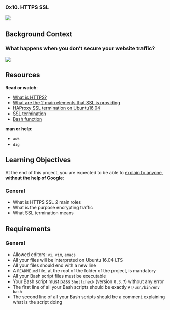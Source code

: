 ### 0x10. HTTPS SSL

![](https://s3.amazonaws.com/intranet-projects-files/holbertonschool-sysadmin_devops/276/FlhGPEK.png)

Background Context
------------------

### What happens when you don’t secure your website traffic?

![](https://s3.amazonaws.com/intranet-projects-files/holbertonschool-sysadmin_devops/276/xCmOCgw.gif)

Resources
---------

**Read or watch**:

*   [What is HTTPS?](/rltoken/XT1BAiBL3Jpq1bn1q6IYXQ "What is HTTPS?")
*   [What are the 2 main elements that SSL is providing](/rltoken/STj5WkAPACBxOvwB77Ycrw "What are the 2 main elements that SSL is providing")
*   [HAProxy SSL termination on Ubuntu16.04](/rltoken/asrMHTWJxWQ2x-Sn6snHow "HAProxy SSL termination on Ubuntu16.04")
*   [SSL termination](/rltoken/CKUICfppIWI6UC0coEMB8g "SSL termination")
*   [Bash function](/rltoken/zPjZ7-eSSQsLFsGA16C1HQ "Bash function")

**man or help**:

*   `awk`
*   `dig`

Learning Objectives
-------------------

At the end of this project, you are expected to be able to [explain to anyone](/rltoken/fJ20wsMngb_yNAhGgBwzlQ "explain to anyone"), **without the help of Google**:

### General

*   What is HTTPS SSL 2 main roles
*   What is the purpose encrypting traffic
*   What SSL termination means

Requirements
------------

### General

*   Allowed editors: `vi`, `vim`, `emacs`
*   All your files will be interpreted on Ubuntu 16.04 LTS
*   All your files should end with a new line
*   A `README.md` file, at the root of the folder of the project, is mandatory
*   All your Bash script files must be executable
*   Your Bash script must pass `Shellcheck` (version `0.3.7`) without any error
*   The first line of all your Bash scripts should be exactly `#!/usr/bin/env bash`
*   The second line of all your Bash scripts should be a comment explaining what is the script doing
